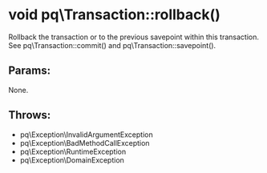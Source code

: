 # void pq\Transaction::rollback()

Rollback the transaction or to the previous savepoint within this transaction.
See pq\Transaction::commit() and pq\Transaction::savepoint().

## Params:

None.

## Throws:

* pq\Exception\InvalidArgumentException
* pq\Exception\BadMethodCallException
* pq\Exception\RuntimeException
* pq\Exception\DomainException

